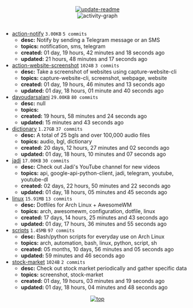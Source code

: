<div align="center">
<a href="https://github.com/davoudarsalani/davoudarsalani/actions/workflows/update-readme.yml">
<img alt="update-readme" src="https://github.com/davoudarsalani/davoudarsalani/actions/workflows/update-readme.yml/badge.svg">
</a>
</div>
<div align="center">
<img alt="activity-graph" src="https://activity-graph.herokuapp.com/graph?username=davoudarsalani&custom_title=Joined%2002%20years,%2007%20months,%2027%20days,%2023%20hours,%2032%20minutes%20and%2025%20seconds%20ago&hide_border=true&theme=react-dark"></div>
<br>

* [action-notify](https://github.com/davoudarsalani/action-notify) `3.00KB` `5 commits`
	+ __desc:__ Notify by sending a Telegram message or an SMS
	+ __topics:__ notification, sms, telegram
	+ __created:__ 01 day, 19 hours, 42 minutes and 18 seconds ago
	+ __updated:__ 21 hours, 48 minutes and 17 seconds ago
* [action-website-screenshot](https://github.com/davoudarsalani/action-website-screenshot) `1024B` `3 commits`
	+ __desc:__ Take a screenshot of websites using capture-website-cli
	+ __topics:__ capture-website-cli, screenshot, webpage, website
	+ __created:__ 01 day, 19 hours, 46 minutes and 13 seconds ago
	+ __updated:__ 01 day, 18 hours, 01 minute and 40 seconds ago
* [davoudarsalani](https://github.com/davoudarsalani/davoudarsalani) `29.00KB` `80 commits`
	+ __desc:__ null
	+ __topics:__ 
	+ __created:__ 19 hours, 58 minutes and 24 seconds ago
	+ __updated:__ 15 minutes and 43 seconds ago
* [dictionary](https://github.com/davoudarsalani/dictionary) `1.27GB` `37 commits`
	+ __desc:__ A total of 25 bgls and over 100,000 audio files
	+ __topics:__ audio, bgl, dictionary
	+ __created:__ 20 days, 12 hours, 27 minutes and 02 seconds ago
	+ __updated:__ 01 day, 18 hours, 10 minutes and 07 seconds ago
* [jadi](https://github.com/davoudarsalani/jadi) `17.00KB` `30 commits`
	+ __desc:__ Check out Jadi's YouTube channel for new videos
	+ __topics:__ api, google-api-python-client, jadi, telegram, youtube, youtube-dl
	+ __created:__ 02 days, 22 hours, 50 minutes and 22 seconds ago
	+ __updated:__ 01 day, 18 hours, 05 minutes and 45 seconds ago
* [linux](https://github.com/davoudarsalani/linux) `15.91MB` `13 commits`
	+ __desc:__ Dotfiles for Arch Linux + AwesomeWM
	+ __topics:__ arch, awesomewm, configuration, dotfile, linux
	+ __created:__ 17 days, 14 hours, 25 minutes and 43 seconds ago
	+ __updated:__ 01 day, 17 hours, 36 minutes and 55 seconds ago
* [scripts](https://github.com/davoudarsalani/scripts) `1.45MB` `97 commits`
	+ __desc:__ Bash/python scripts for everyday use on Arch Linux
	+ __topics:__ arch, automation, bash, linux, python, script, sh
	+ __created:__ 05 months, 10 days, 56 minutes and 05 seconds ago
	+ __updated:__ 59 minutes and 46 seconds ago
* [stock-market](https://github.com/davoudarsalani/stock-market) `1024B` `2 commits`
	+ __desc:__ Check out stock market periodically and gather specific data
	+ __topics:__ screenshot, stock-market
	+ __created:__ 01 day, 19 hours, 03 minutes and 19 seconds ago
	+ __updated:__ 01 day, 18 hours, 04 minutes and 48 seconds ago
<div align="center">
<a href='https://github.com/davoudarsalani/davoudarsalani#readme'>
<img alt='top' src='https://img.shields.io/badge/TOP-grey'>
</a>
</div>
